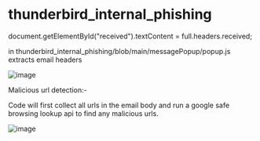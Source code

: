# thunderbird_internal_phishing


document.getElementById("received").textContent = full.headers.received;

in thunderbird_internal_phishing/blob/main/messagePopup/popup.js extracts email headers

![image](https://user-images.githubusercontent.com/56580590/177167324-91739af9-1595-4bc4-becb-74d67935de6f.png)





Malicious url detection:- 

Code will first collect all urls in the email body and run a google safe browsing lookup api to find any malicious urls.



![image](https://user-images.githubusercontent.com/56580590/179909727-9fff84d4-da1c-430e-9e48-a6796b95779e.png)


